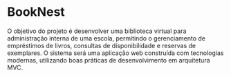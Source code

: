 # BookNest
O objetivo do projeto é desenvolver uma biblioteca virtual para administração interna de uma escola, permitindo o gerenciamento de empréstimos de livros, consultas de disponibilidade e reservas de exemplares. O sistema será uma aplicação web construída com tecnologias modernas, utilizando boas práticas de desenvolvimento em arquitetura MVC.
